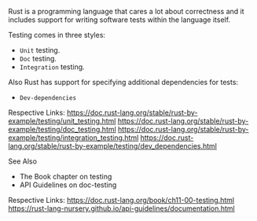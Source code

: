 Rust is a programming language that cares a lot about correctness and it
includes support for writing software tests within the language itself.

Testing comes in three styles:
- `Unit` testing.
- `Doc` testing.
- `Integration` testing.

Also Rust has support for specifying additional dependencies for tests:
- `Dev-dependencies`

Respective Links:
https://doc.rust-lang.org/stable/rust-by-example/testing/unit_testing.html
https://doc.rust-lang.org/stable/rust-by-example/testing/doc_testing.html
https://doc.rust-lang.org/stable/rust-by-example/testing/integration_testing.html
https://doc.rust-lang.org/stable/rust-by-example/testing/dev_dependencies.html

See Also
- The Book chapter on testing
- API Guidelines on doc-testing

Respective Links:
https://doc.rust-lang.org/book/ch11-00-testing.html
https://rust-lang-nursery.github.io/api-guidelines/documentation.html
